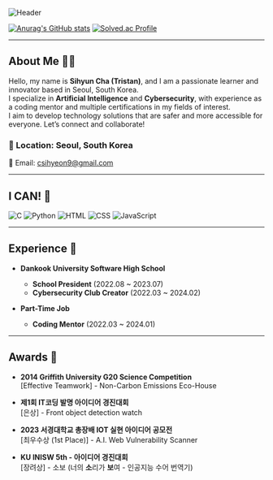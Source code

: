 ![Header](https://capsule-render.vercel.app/api?type=waving&color=#ca64f4&height=200&section=header&text=Sihyun%20Cha&fontSize=40&fontAlign=50&fontColor=ffffff)

[![Anurag's GitHub stats](https://github-readme-stats.vercel.app/api?username=csihyeon9)](https://github.com/csihyeon9/github-readme-stats)
[![Solved.ac Profile](http://mazassumnida.wtf/api/v2/generate_badge?boj=csihyeon05)](https://solved.ac/csihyeon05)

---

## About Me 🙋‍♂️

Hello, my name is **Sihyun Cha (Tristan)**, and I am a passionate learner and innovator based in Seoul, South Korea.  
I specialize in **Artificial Intelligence** and **Cybersecurity**, with experience as a coding mentor and multiple certifications in my fields of interest.  
I aim to develop technology solutions that are safer and more accessible for everyone. Let’s connect and collaborate!

### 📍 Location: Seoul, South Korea  
📧 Email: csihyeon9@gmail.com  

---

## I CAN! 💪

![C](https://img.shields.io/badge/C-A8B9CC?style=for-the-badge&logo=c&logoColor=white)
![Python](https://img.shields.io/badge/Python%203.8.10-3776AB?style=for-the-badge&logo=python&logoColor=white)
![HTML](https://img.shields.io/badge/HTML-E34F26?style=for-the-badge&logo=html5&logoColor=white)
![CSS](https://img.shields.io/badge/CSS-1572B6?style=for-the-badge&logo=css3&logoColor=white)
![JavaScript](https://img.shields.io/badge/JavaScript-F7DF1E?style=for-the-badge&logo=javascript&logoColor=black)

---

## Experience 💼

- **Dankook University Software High School**  
  - **School President** (2022.08 ~ 2023.07)  
  - **Cybersecurity Club Creator** (2022.03 ~ 2024.02)  

- **Part-Time Job**  
  - **Coding Mentor** (2022.03 ~ 2024.01)

---
## Awards 🏅

- **2014 Griffith University G20 Science Competition**  
  [Effective Teamwork] - Non-Carbon Emissions Eco-House  

- **제1회 IT코딩 발명 아이디어 경진대회**  
  [은상] - Front object detection watch  

- **2023 서경대학교 총장배 IOT 실현 아이디어 공모전**  
  [최우수상 (1st Place)] - A.I. Web Vulnerability Scanner  

- **KU INISW 5th - 아이디어 경진대회**  
  [장려상] - 소보 (너의 **소**리가 **보**여 - 인공지능 수어 번역기)

